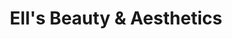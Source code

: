 ---
title: "Ell's Beauty & Aesthetics"
url: /brightlingsea-colchester/ells-beauty-und-aesthetics/
shop: Kosmetik
---